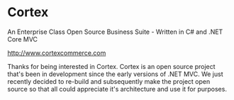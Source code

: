# Cortex
An Enterprise Class Open Source Business Suite - Written in C# and .NET Core MVC 

http://www.cortexcommerce.com

Thanks for being interested in Cortex. Cortex is an open source project that's been in development since the early versions of .NET MVC. We just recently decided to re-build and subsequently make the project open source so that all could appreciate it's architecture and use it for purposes. 


